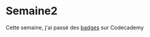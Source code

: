 # Semaine2
Cette semaine, j'ai passé des <a href="https://www.codecademy.com/users/anouchk/achievements">badges</a> sur Codecademy
